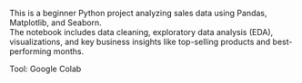 This is a beginner Python project analyzing sales data using Pandas, Matplotlib, and Seaborn.  
The notebook includes data cleaning, exploratory data analysis (EDA), visualizations, and key business insights like top-selling products and best-performing months.

Tool: Google Colab

